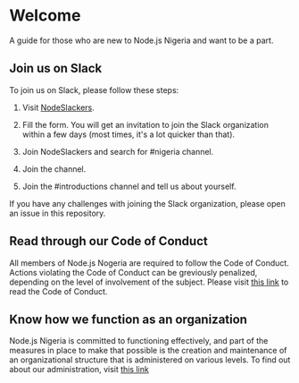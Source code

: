 # Welcome
A guide for those who are new to Node.js Nigeria and want to be a part.

## Join us on Slack
To join us on Slack, please follow these steps:

1. Visit [NodeSlackers](nodeslackers.com).

2. Fill the form. You will get an invitation to join the Slack organization within a few days (most times, it's a lot quicker than that).

3. Join NodeSlackers and search for #nigeria channel.

4. Join the channel.

5. Join the #introductions channel and tell us about yourself.

If you have any challenges with joining the Slack organization, please open an issue in this repository.

## Read through our Code of Conduct
All members of Node.js Nogeria are required to follow the Code of Conduct. Actions violating the Code of Conduct can be greviously penalized, depending on the level of involvement of the subject. Please visit [this link](https://github.com/nodejsnigeria/admin/blob/master/CODE_OF_CONDUCT.md) to read the Code of Conduct.

## Know how we function as an organization
Node.js Nigeria is committed to functioning effectively, and part of the measures in place to make that possible is the creation and maintenance of an organizational structure that is administered on various levels. To find out about our administration, visit [this link](https://github.com/nodejsnigeria/admin/blob/master/README.md)
